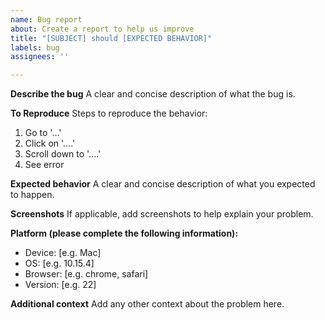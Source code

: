 ```yaml
---
name: Bug report
about: Create a report to help us improve
title: "[SUBJECT] should [EXPECTED BEHAVIOR]"
labels: bug
assignees: ''

---
```


**Describe the bug**
A clear and concise description of what the bug is.

**To Reproduce**
Steps to reproduce the behavior:
1. Go to '...'
2. Click on '....'
3. Scroll down to '....'
4. See error

**Expected behavior**
A clear and concise description of what you expected to happen.

**Screenshots**
If applicable, add screenshots to help explain your problem.

**Platform (please complete the following information):**
 - Device: [e.g. Mac]
 - OS: [e.g. 10.15.4]
 - Browser: [e.g. chrome, safari]
 - Version: [e.g. 22]

**Additional context**
Add any other context about the problem here.
